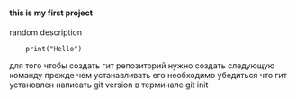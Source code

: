 #### this is my first project
random description

        print("Hello")
        
для того чтобы создать гит репозиторий нужно создать следующую команду
прежде чем устанавливать его необходимо убедиться что гит установлен
написать git version в терминале
        git init
